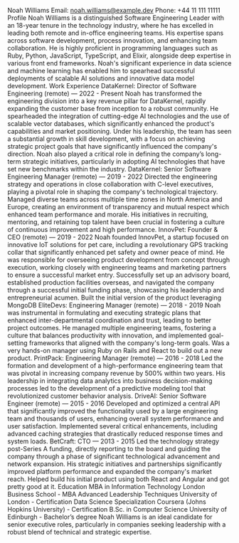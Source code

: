 Noah Williams
Email: noah.williams@example.dev
Phone: +44 11 111 11111
Profile
Noah Williams is a distinguished Software Engineering Leader with an 18-year tenure in the technology industry, where he has excelled in leading both remote and in-office engineering teams. His expertise spans across software development, process innovation, and enhancing team collaboration. He is highly proficient in programming languages such as Ruby, Python, JavaScript, TypeScript, and Elixir, alongside deep expertise in various front end frameworks. Noah's significant experience in data science and machine learning has enabled him to spearhead successful deployments of scalable AI solutions and innovative data model development.
Work Experience
DataKernel: Director of Software Engineering (remote) — 2022 - Present
Noah has transformed the engineering division into a key revenue pillar for DataKernel, rapidly expanding the customer base from inception to a robust community.
He spearheaded the integration of cutting-edge AI technologies and the use of scalable vector databases, which significantly enhanced the product's capabilities and market positioning.
Under his leadership, the team has seen a substantial growth in skill development, with a focus on achieving strategic project goals that have significantly influenced the company's direction.
Noah also played a critical role in defining the company’s long-term strategic initiatives, particularly in adopting AI technologies that have set new benchmarks within the industry.
DataKernel: Senior Software Engineering Manager (remote) — 2019 - 2022
Directed the engineering strategy and operations in close collaboration with C-level executives, playing a pivotal role in shaping the company's technological trajectory.
Managed diverse teams across multiple time zones in North America and Europe, creating an environment of transparency and mutual respect which enhanced team performance and morale.
His initiatives in recruiting, mentoring, and retaining top talent have been crucial in fostering a culture of continuous improvement and high performance.
InnovPet: Founder & CEO (remote) — 2019 - 2022
Noah founded InnovPet, a startup focused on innovative IoT solutions for pet care, including a revolutionary GPS tracking collar that significantly enhanced pet safety and owner peace of mind.
He was responsible for overseeing product development from concept through execution, working closely with engineering teams and marketing partners to ensure a successful market entry.
Successfully set up an advisory board, established production facilities overseas, and navigated the company through a successful initial funding phase, showcasing his leadership and entrepreneurial acumen.
Built the initial version of the product leveraging MongoDB
EliteDevs: Engineering Manager (remote) — 2018 - 2019
Noah was instrumental in formulating and executing strategic plans that enhanced inter-departmental coordination and trust, leading to better project outcomes.
He managed multiple engineering teams, fostering a culture that balances productivity with innovation, and implemented goal-setting frameworks that aligned with the company's long-term goals.
Was a very hands-on manager using Ruby on Rails and React to build out a new product.
PrintPack: Engineering Manager (remote) — 2016 - 2018
Led the formation and development of a high-performance engineering team that was pivotal in increasing company revenue by 500% within two years.
His leadership in integrating data analytics into business decision-making processes led to the development of a predictive modeling tool that revolutionized customer behavior analysis.
DriveAI: Senior Software Engineer (remote) — 2015 - 2016
Developed and optimized a central API that significantly improved the functionality used by a large engineering team and thousands of users, enhancing overall system performance and user satisfaction.
Implemented several critical enhancements, including advanced caching strategies that drastically reduced response times and system loads.
BetCraft: CTO — 2013 - 2015
Led the technology strategy post-Series A funding, directly reporting to the board and guiding the company through a phase of significant technological advancement and network expansion.
His strategic initiatives and partnerships significantly improved platform performance and expanded the company's market reach.
Helped build his initial product using both React and Angular and got pretty good at it.
Education
MBA in Information Technology
London Business School - MBA
Advanced Leadership Techniques
University of London - Certification
Data Science Specialization
Coursera (Johns Hopkins University) - Certification
B.Sc. in Computer Science
University of Edinburgh - Bachelor’s degree
Noah Williams is an ideal candidate for senior executive roles, particularly in companies seeking leadership with a robust blend of technical and strategic expertise.
